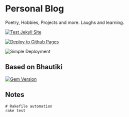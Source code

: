 # Personal Blog

Poetry, Hobbies, Projects and more.  Laughs and learning.

[![Test Jekyll Site](https://github.com/pawanmsr/pawanmsr.github.io/actions/workflows/jekyll-test.yml/badge.svg)](https://github.com/pawanmsr/pawanmsr.github.io/actions/workflows/jekyll-test.yml)  

[![Deploy to Github Pages](https://github.com/pawanmsr/pawanmsr.github.io/actions/workflows/jekyll-deploy.yml/badge.svg)](https://github.com/pawanmsr/pawanmsr.github.io/actions/workflows/jekyll-deploy.yml)

![Simple Deployment](https://github.com/pawanmsr/pawanmsr.github.io/actions/workflows/jekyll.yml/badge.svg)  

## Based on Bhautiki

[![Gem Version](https://badge.fury.io/rb/jekyll-bhautiki.svg)](https://badge.fury.io/rb/jekyll-bhautiki)

## Notes

```shell
# Rakefile automation
rake test

```
